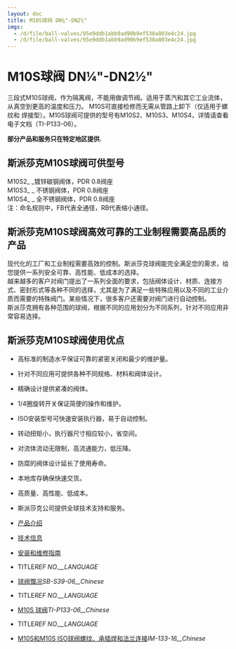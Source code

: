 ```yaml
---
layout: doc
title: M10S球阀 DN¼"-DN2½"
imgs:
  - /d/file/ball-valves/95e9ddb1abb9ad90b9ef538a803e4c24.jpg
  - /d/file/ball-valves/95e9ddb1abb9ad90b9ef538a803e4c24.jpg
---
```


# M10S球阀 DN¼"-DN2½"

三段式M10S球阀，作为隔离阀，不能用做调节阀。适用于蒸汽和其它工业流体，从真空到更高的温度和压力。 M10S可直接检修而无需从管路上卸下（仅适用于螺纹和 焊接型）。M10S球阀可提供的型号有M10S2、M10S3、M10S4，详情请查看电子文档（TI-P133-06）。

**部分产品和服务只在特定地区提供.**

## 斯派莎克M10S球阀可供型号

M10S2\_ \_镀锌碳钢阀体，PDR 0.8阀座  
M10S3\_ \_ 不锈钢阀体，PDR 0.8阀座  
M10S4\_ \_ 全不锈钢阀体，PDR 0.8阀座  
注：命名规则中，FB代表全通径，RB代表缩小通径。

## 斯派莎克M10S球阀高效可靠的工业制程需要高品质的产品

现代化的工厂和工业制程需要高效的控制。斯派莎克球阀能完全满足您的需求，给您提供一系列安全可靠、高性能、低成本的选择。  
越来越多的客户对阀门提出了一系列全面的要求，包括阀体设计、材质、连接方式、密封形式等各种不同的选择，尤其是为了满足一些特殊应用以及不同的工业介质而需要的特殊阀门。某些情况下，很多客户还需要对阀门进行自动控制。  
斯派莎克拥有各种范围的球阀，根据不同的应用划分为不同系列，针对不同应用非常容易选择。

## 斯派莎克M10S球阀使用优点

- 高标准的制造水平保证可靠的紧密关闭和最少的维护量。
- 针对不同应用可提供各种不同规格、材料和阀体设计。
- 精确设计提供紧凑的阀体。
- 1/4圈旋转开关保证简便的操作和维护。
- ISO安装型号可快速安装执行器，易于自动控制。
- 转动扭矩小，执行器尺寸相应较小，省空间。
- 对流体流动无限制，高流通能力，低压降。
- 防腐的阀体设计延长了使用寿命。
- 本地库存确保快速交货。
- 高质量、高性能、低成本。
- 斯派莎克公司提供全球技术支持和服务。

- [产品介绍](<javascript:navactive(1);>)
- [技术信息](<javascript:navactive(2);>)
- [安装和维修指南](<javascript:navactive(3);>)

- TITLE*REF NO.\_\_LANGUAGE*
- [球阀慨况](/d/pdf/SB-S39-06-球阀慨况.pdf)_SB-S39-06\_\_Chinese_

- TITLE*REF NO.\_\_LANGUAGE*
- [M10S 球阀](/d/pdf/TI-P133-06-M10S%20球阀.pdf)_TI-P133-06\_\_Chinese_

- TITLE*REF NO.\_\_LANGUAGE*
- [M10S和M10S ISO球阀螺纹、承插焊和法兰连接](/d/pdf/IM-133-16-M10S和M10S%20ISO球阀螺纹、承插焊和法兰连接型.pdf)_IM-133-16\_\_Chinese_
